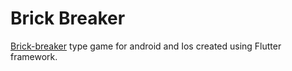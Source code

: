# Brick Breaker

[Brick-breaker](https://en.wikipedia.org/wiki/Brick_Breaker) type game for android and Ios created using Flutter framework.
